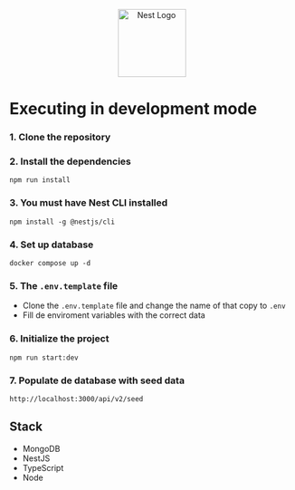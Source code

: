 <p align="center">
  <a href="http://nestjs.com/" target="blank"><img src="https://nestjs.com/img/logo-small.svg" width="120" alt="Nest Logo" /></a>
</p>

# Executing in development mode

### 1. Clone the repository

### 2. Install the dependencies

```
npm run install
```

### 3. You must have Nest CLI installed

```
npm install -g @nestjs/cli
```

### 4. Set up database

```
docker compose up -d
```

### 5. The `.env.template` file

- Clone the `.env.template` file and change the name of that copy to `.env`
- Fill de enviroment variables with the correct data

### 6. Initialize the project

```
npm run start:dev
```

### 7. Populate de database with seed data

```
http://localhost:3000/api/v2/seed
```

## Stack

- MongoDB
- NestJS
- TypeScript
- Node
